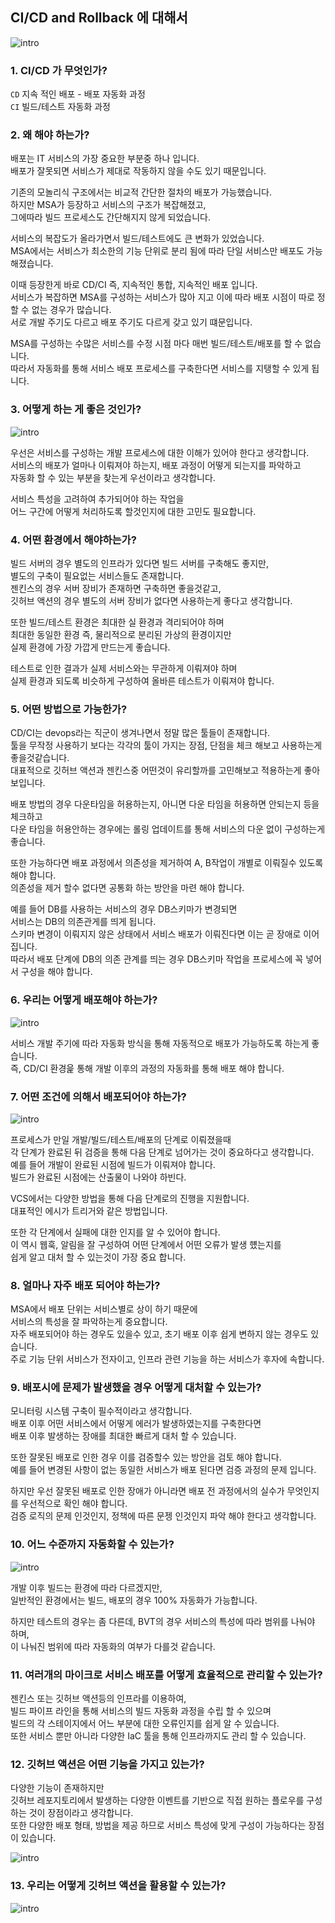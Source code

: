 ## CI/CD and Rollback 에 대해서

![intro](../../9_images/ci-cd.png)

### 1. CI/CD 가 무엇인가?

`CD` 지속 적인 배포 - 배포 자동화 과정   
`CI` 빌드/테스트 자동화 과정  

### 2. 왜 해야 하는가?

배포는 IT 서비스의 가장 중요한 부분중 하나 입니다.  
배포가 잘못되면 서비스가 제대로 작동하지 않을 수도 있기 때문입니다.  

기존의 모놀리식 구조에서는 비교적 간단한 절차의 배포가 가능했습니다.  
하지만 MSA가 등장하고 서비스의 구조가 복잡해졌고,   
그에따라 빌드 프로세스도 간단해지지 않게 되었습니다.  

서비스의 복잡도가 올라가면서 빌드/테스트에도 큰 변화가 있었습니다.   
MSA에서는 서비스가 최소한의 기능 단위로 분리 됨에 따라 단일 서비스만 배포도 가능 해졌습니다.  

이때 등장한게 바로 CD/CI 즉, 지속적인 통합, 지속적인 배포 입니다.   
서비스가 복잡하면 MSA를 구성하는 서비스가 많아 지고 이에 따라 배포 시점이 따로 정할 수 없는 경우가 많습니다.   
서로 개발 주기도 다르고 배포 주기도 다르게 갖고 있기 떄문입니다.  

MSA를 구성하는 수많은 서비스를 수정 시점 마다 매번 빌드/테스트/배포를 할 수 없습니다.  
따라서 자동화를 통해 서비스 배포 프로세스를 구축한다면 서비스를 지탱할 수 있게 됩니다.  

### 3. 어떻게 하는 게 좋은 것인가?

![intro](../../9_images/jenkins-pipeline-new.png)

우선은 서비스를 구성하는 개발 프로세스에 대한 이해가 있어야 한다고 생각합니다.  
서비스의 배포가 얼마나 이뤄져야 하는지, 배포 과정이 어떻게 되는지를 파악하고  
자동화 할 수 있는 부분을 찾는게 우선이라고 생각합니다.  

서비스 특성을 고려하여 추가되어야 하는 작업을   
어느 구간에 어떻게 처리하도록 할것인지에 대한 고민도 필요합니다.   

### 4. 어떤 환경에서 해야하는가?

빌드 서버의 경우 별도의 인프라가 있다면 빌드 서버를 구축해도 좋지만,  
별도의 구축이 필요없는 서비스들도 존재합니다.  
젠킨스의 경우 서버 장비가 존재하면 구축하면 좋을것같고,  
깃허브 액션의 경우 별도의 서버 장비가 없다면 사용하는게 좋다고 생각합니다.  

또한 빌드/테스트 환경은 최대한 실 환경과 격리되어야 하며  
최대한 동일한 환경 즉, 물리적으로 분리된 가상의 환경이지만   
실제 환경에 가장 가깝게 만드는게 좋습니다.   

테스트로 인한 결과가 실제 서비스와는 무관하게 이뤄져야 하며  
실제 환경과 되도록 비슷하게 구성하여 올바른 테스트가 이뤄져야 합니다.   

### 5. 어떤 방법으로 가능한가?

CD/CI는 devops라는 직군이 생겨나면서 정말 많은 툴들이 존재합니다.  
툴을 무작정 사용하기 보다는 각각의 툴이 가지는 장점, 단점을 체크 해보고 사용하는게 좋을것같습니다.  
대표적으로 깃허브 액션과 젠킨스중 어떤것이 유리할까를 고민해보고 적용하는게 좋아 보입니다.   

배포 방법의 경우 다운타임을 허용하는지, 아니면 다운 타임을 허용하면 안되는지 등을 체크하고  
다운 타임을 허용안하는 경우에는 롤링 업데이트를 통해 서비스의 다운 없이 구성하는게 좋습니다.  

또한 가능하다면 배포 과정에서 의존성을 제거하여 A, B작업이 개별로 이뤄질수 있도록 해야 합니다.  
의존성을 제거 할수 없다면 공통화 하는 방안을 마련 해야 합니다.  

예를 들어 DB를 사용하는 서비스의 경우 DB스키마가 변경되면   
서비스는 DB의 의존관게를 띄게 됩니다.   
스키마 변경이 이뤄지지 않은 상태에서 서비스 배포가 이뤄진다면 이는 곧 장애로 이어집니다.  
따라서 배포 단계에 DB의 의존 관계를 띄는 경우 DB스키마 작업을 프로세스에 꼭 넣어서 구성을 해야 합니다.    

### 6. 우리는 어떻게 배포해야 하는가?

![intro](../../9_images/argo-cd.png)

서비스 개발 주기에 따라 자동화 방식을 통해 자동적으로 배포가 가능하도록 하는게 좋습니다.  
즉, CD/CI 환경읉 통해 개발 이후의 과정의 자동화를 통해 배포 해야 합니다.  

### 7. 어떤 조건에 의해서 배포되어야 하는가?

![intro](../../9_images/jenkins-pipeline-legacy.png)

프로세스가 만일 개발/빌드/테스트/배포의 단계로 이뤄졌을때   
각 단계가 완료된 뒤 검증을 통해 다음 단계로 넘어가는 것이 중요하다고 생각합니다.  
예를 들어 개발이 완료된 시점에 빌드가 이뤄져야 합니다.  
빌드가 완료된 시점에는 산출물이 나와야 하빈다.  

VCS에서는 다양한 방법을 통해 다음 단계로의 진행을 지원합니다.  
대표적인 에시가 트리거와 같은 방법입니다.   

또한 각 단계에서 실패에 대한 인지를 알 수 있어야 합니다.  
이 역시 웹훅, 알림을 잘 구성하여 어떤 단계에서 어떤 오류가 발생 헀는지를  
쉽게 알고 대처 할 수 있는것이 가장 중요 합니다.  

### 8. 얼마나 자주 배포 되어야 하는가?

MSA에서 배포 단위는 서비스별로 상이 하기 때문에  
서비스의 특성을 잘 파악하는게 중요합니다.  
자주 배포되어야 하는 경우도 있을수 있고, 초기 배포 이후 쉽게 변하지 않는 경우도 있습니다.  
주로 기능 단위 서비스가 전자이고, 인프라 관련 기능을 하는 서비스가 후자에 속합니다.  

### 9. 배포시에 문제가 발생했을 경우 어떻게 대처할 수 있는가?

모니터링 시스템 구축이 필수적이라고 생각합니다.  
배포 이후 어떤 서비스에서 어떻게 에러가 발생하였는지를 구축한다면  
배포 이후 발생하는 장애를 최대한 빠르게 대처 할 수 있습니다.  

또한 잘못된 배포로 인한 경우 이를 검증할수 있는 방안을 검토 해야 합니다.  
예를 들어 변경된 사항이 없는 동일한 서비스가 배포 된다면 검증 과정의 문제 입니다.  

하지만 우선 잘못된 배포로 인한 장애가 아니라면 배포 전 과정에서의 실수가 무엇인지를 우선적으로 확인 해야 합니다.  
검증 로직의 문제 인것인지, 정책에 따른 문젱 인것인지 파악 해야 한다고 생각합니다.  

### 10. 어느 수준까지 자동화할 수 있는가?

![intro](../../9_images/k8s-cd-ci.png)

개발 이후 빌드는 환경에 따라 다르겠지만,  
일반적인 환경에서는 빌드, 배포의 경우 100% 자동화가 가능합니다.   

하지만 테스트의 경우는 좀 다른데, BVT의 경우 서비스의 특성에 따라 범위를 나눠야 하며,  
이 나눠진 범위에 따라 자동화의 여부가 다를것 같습니다.  

### 11. 여러개의 마이크로 서비스 배포를 어떻게 효율적으로 관리할 수 있는가?

젠킨스 또는 깃허브 액션등의 인프라를 이용하여,  
빌드 파이프 라인을 통해 서비스의 빌드 자동화 과정을 수립 할 수 있으며  
빌드의 각 스테이지에서 어느 부분에 대한 오류인지를 쉽게 알 수 있습니다.  
또한 서비스 뿐만 아니라 다양한 IaC 툴을 통해 인프라까지도 관리 할 수 있습니다.  

### 12. 깃허브 액션은 어떤 기능을 가지고 있는가?

다양한 기능이 존재하지만  
깃허브 레포지토리에서 발생하는 다양한 이벤트를 기반으로 직접 원하는 플로우를 구성하는 것이 장점이라고 생각합니다.   
또한 다양한 배포 형태, 방법을 제공 하므로 서비스 특성에 맞게 구성이 가능하다는 장점이 있습니다.   

![intro](../../9_images/github-action.png)

### 13. 우리는 어떻게 깃허브 액션을 활용할 수 있는가?

![intro](../../9_images/ec2-cd-ci.png)
